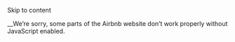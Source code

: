 Skip to content

 __We’re sorry, some parts of the Airbnb website don’t work properly without
JavaScript enabled.

